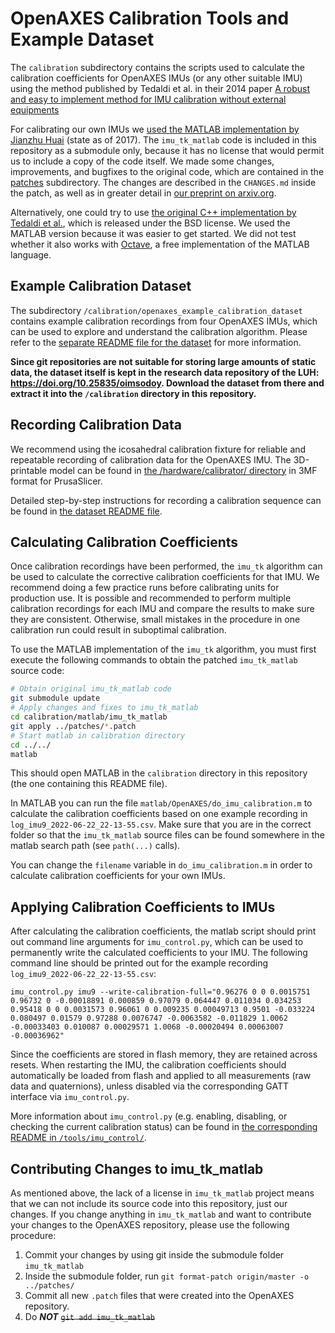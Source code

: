 # OpenAXES Calibration Tools and Example Dataset

The `calibration` subdirectory contains the scripts used to calculate the calibration coefficients for OpenAXES IMUs (or any other suitable IMU) using the method published by Tedaldi et al. in their 2014 paper [A robust and easy to implement method for IMU calibration without external equipments][1]

For calibrating our own IMUs we [used the MATLAB implementation by Jianzhu Huai][2] (state as of 2017).
The `imu_tk_matlab` code is included in this repository as a submodule only, because it has no license that would permit us to include a copy of the code itself.
We made some changes, improvements, and bugfixes to the original code, which are contained in the [patches](/calibration/matlab/patches/) subdirectory.
The changes are described in the `CHANGES.md` inside the patch, as well as in greater detail in [our preprint on arxiv.org][3].

Alternatively, one could try to use [the original C++ implementation by Tedaldi et al.][4], which is released under the BSD license.
We used the MATLAB version because it was easier to get started.
We did not test whether it also works with [Octave](https://octave.org/), a free implementation of the MATLAB language.


## Example Calibration Dataset

The subdirectory `/calibration/openaxes_example_calibration_dataset` contains example calibration recordings from four OpenAXES IMUs, which can be used to explore and understand the calibration algorithm.
Please refer to the [separate README file for the dataset](/calibration/openaxes_example_calibration_dataset/README.md) for more information.

**Since git repositories are not suitable for storing large amounts of static data, the dataset itself is kept in the research data repository of the LUH: https://doi.org/10.25835/oimsodoy. Download the dataset from there and extract it into the `/calibration` directory in this repository.**


## Recording Calibration Data

We recommend using the icosahedral calibration fixture for reliable and repeatable recording of calibration data for the OpenAXES IMU.
The 3D-printable model can be found in [the /hardware/calibrator/ directory](/hardware/calibrator/D20-Calibrator.3mf) in 3MF format for PrusaSlicer.

Detailed step-by-step instructions for recording a calibration sequence can be found in [the dataset README file](/calibration/openaxes_example_calibration_dataset/README.md#dataset-recording).


## Calculating Calibration Coefficients

Once calibration recordings have been performed, the `imu_tk` algorithm can be used to calculate the corrective calibration coefficients for that IMU.
We recommend doing a few practice runs before calibrating units for production use.
It is possible and recommended to perform multiple calibration recordings for each IMU and compare the results to make sure they are consistent.
Otherwise, small mistakes in the procedure in one calibration run could result in suboptimal calibration.

To use the MATLAB implementation of the `imu_tk` algorithm, you must first execute the following commands to obtain the patched `imu_tk_matlab` source code:
```bash
# Obtain original imu_tk_matlab code
git submodule update
# Apply changes and fixes to imu_tk_matlab
cd calibration/matlab/imu_tk_matlab
git apply ../patches/*.patch
# Start matlab in calibration directory
cd ../../
matlab
```
This should open MATLAB in the `calibration` directory in this repository (the one containing this README file).

In MATLAB you can run the file `matlab/OpenAXES/do_imu_calibration.m` to calculate the calibration coefficients based on one example recording in `log_imu9_2022-06-22_22-13-55.csv`.
Make sure that you are in the correct folder so that the `imu_tk_matlab` source files can be found somewhere in the matlab search path (see `path(...)` calls).

You can change the `filename` variable in `do_imu_calibration.m` in order to calculate calibration coefficients for your own IMUs.


## Applying Calibration Coefficients to IMUs

After calculating the calibration coefficients, the matlab script should print out command line arguments for `imu_control.py`, which can be used to permanently write the calculated coefficients to your IMU.
The following command line should be printed out for the example recording `log_imu9_2022-06-22_22-13-55.csv`:
```
imu_control.py imu9 --write-calibration-full="0.96276 0 0 0.0015751 0.96732 0 -0.00018891 0.000859 0.97079 0.064447 0.011034 0.034253 0.95418 0 0 0.0031573 0.96061 0 0.009235 0.00049713 0.9501 -0.033224 0.080497 0.01579 0.97288 0.0076747 -0.0063582 -0.011829 1.0062 -0.00033403 0.010087 0.00029571 1.0068 -0.00020494 0.00063007 -0.00036962"
```

Since the coefficients are stored in flash memory, they are retained across resets.
When restarting the IMU, the calibration coefficients should automatically be loaded from flash and applied to all measurements (raw data and quaternions), unless disabled via the corresponding GATT interface via `imu_control.py`.

More information about `imu_control.py` (e.g. enabling, disabling, or checking the current calibration status) can be found in [the corresponding README in `/tools/imu_control/`](/tools/imu_control/README.md).


## Contributing Changes to imu_tk_matlab

As mentioned above, the lack of a license in `imu_tk_matlab` project means that we can not include its source code into this repository, just our changes.
If you change anything in `imu_tk_matlab` and want to contribute your changes to the OpenAXES repository, please use the following procedure:

1. Commit your changes by using git inside the submodule folder `imu_tk_matlab`
2. Inside the submodule folder, run `git format-patch origin/master -o ../patches/`
3. Commit all new `.patch` files that were created into the OpenAXES repository.
4. Do _**NOT**_ <s>`git add imu_tk_matlab`</s>




[1]: https://doi.org/10.1109/ICRA.2014.6907297 "Paper 'A robust and easy to implement method for IMU calibration without external equipments' by Tedaldi et al."
[2]: https://github.com/JzHuai0108/imu_tk_matlab "Matlab scripts of David Tedaldi's ICRA14 paper, a robust and easy to implement method for IMU calibration by Jianzhu Huai"
[3]: https://arxiv.org/pdf/2207.04801.pdf "Preprint 'Improved Calibration Procedure for Wireless Inertial
Measurement Units without Precision Equipment' by Webering et al."
[4]: https://bitbucket.org/alberto_pretto/imu_tk "The original imu_tk C++ implementation"